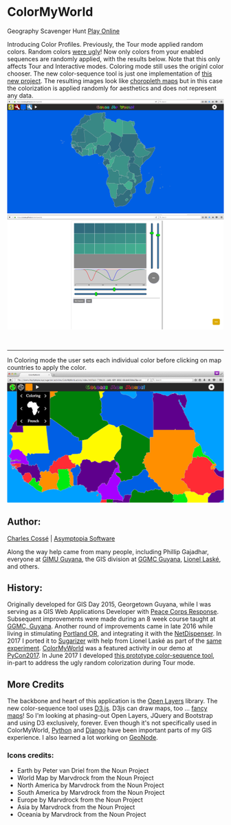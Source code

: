 # ColorMyWorld
Geography Scavenger Hunt [Play Online](http://dev.asymptopia.org/static/colormyworld)

Introducing Color Profiles.  Previously, the Tour mode applied random colors.
Random colors [were ugly](img/ugly_random_colors.png)!  Now only colors from
your enabled sequences are randomly applied, with the results below.  Note that
this only affects Tour and Interactive modes.  Coloring mode still uses the
originl color chooser.  The new color-sequence tool is just one implementation
of [this new project](https://github.com/ccosse/colorcfg). The resulting images
look like [choropleth maps](https://en.wikipedia.org/wiki/Choropleth_map) but in
this case the colorization is applied randomly for aesthetics and does not
represent any data.
<br>
<img src='img/colorcfg-062717e.png'/>
<img src='img/colorcfg-062717d.png'/>

<br>
<hr>
In Coloring mode the user sets each individual color before clicking on map
countries to apply the color.
<img src='img/colormyworld-v0.3.png'/>


## Author:
[Charles Cossé](http://github.com/ccosse/) | [Asymptopia Software](http://www.asymptopia.org)

Along the way help came from many people, including Phillip Gajadhar,
everyone at [GIMU Guyana](http://data.gim.gov.gy),
the GIS division at [GGMC Guyana](http://www.ggmc.gov.gy/),
[Lionel Laské](https://github.com/llaske), and others.

## History:
Originally developed for GIS Day 2015, Georgetown Guyana, while I was serving as
a GIS Web Applications Developer with [Peace Corps Response](https://www.peacecorps.gov/volunteer/is-peace-corps-right-for-me/peace-corps-response/).
Subsequent improvements were made during an 8 week course taught at [GGMC, Guyana](http://www.ggmc.gov.gy/).
Another round of improvements came in late 2016 while living in stimulating [Portland OR](https://www.meetup.com/cities/us/or/portland/tech/), and integrating it with the [NetDispenser](https://netdispenser.github.io/).
In 2017 I ported it to [Sugarizer](http://sugarizer.org/) with help from Lionel Laské as part of the [same experiment](https://netdispenser.github.io/).
[ColorMyWorld](https://github.com/ccosse/colormyworld) was a featured activity in our demo at [PyCon2017](https://flic.kr/y/2GSVF7K).
In June 2017 I developed [this prototype color-sequence tool](https://github.com/ccosse/colorcfg), in-part to address the ugly random colorization during Tour mode.

## More Credits
The backbone and heart of this application is the [Open Layers](http://openlayers.org/) library.
The new color-sequence tool uses [D3.js](http://d3js.org).  D3js can draw maps, too ... [fancy maps](https://www.jasondavies.com/maps/)!
So I'm looking at phasing-out Open Layers, JQuery and Bootstrap and using D3 exclusively, forever.
Even though it's not specifically used in ColorMyWorld, [Python](http://python.org) and [Django](https://www.djangoproject.com/) have
been important parts of my GIS experience.  I also learned a lot working on [GeoNode](http://geonode.org/).

### Icons credits:
* Earth by Peter van Driel from the Noun Project
* World Map by Marvdrock from the Noun Project
* North America by Marvdrock from the Noun Project
* South America by Marvdrock from the Noun Project
* Europe by Marvdrock from the Noun Project
* Asia by Marvdrock from the Noun Project
* Oceania by Marvdrock from the Noun Project
